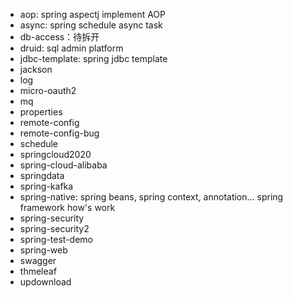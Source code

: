 - aop: spring aspectj implement AOP
- async: spring schedule async task
- db-access：待拆开
- druid: sql admin platform
- jdbc-template: spring jdbc template
- jackson
- log
- micro-oauth2
- mq
- properties
- remote-config
- remote-config-bug
- schedule
- springcloud2020
- spring-cloud-alibaba
- springdata
- spring-kafka
- spring-native: spring beans, spring context, annotation... spring framework how's work
- spring-security
- spring-security2
- spring-test-demo
- spring-web
- swagger
- thmeleaf
- updownload


